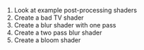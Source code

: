 1. Look at example post-processing shaders
1. Create a bad TV shader
1. Create a blur shader with one pass
1. Create a two pass blur shader
1. Create a bloom shader